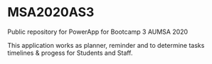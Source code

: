 # MSA2020AS3
Public repository for PowerApp for Bootcamp 3 AUMSA 2020

This application works as planner, reminder and to determine tasks timelines & progess for Students and Staff.
